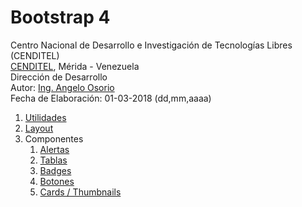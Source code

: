 # Bootstrap 4
Centro Nacional de Desarrollo e Investigación de Tecnologías Libres (CENDITEL) <br>
[CENDITEL](https://www.cenditel.gob.ve/), Mérida - Venezuela<br>
Dirección de Desarrollo<br>
Autor: [Ing. Angelo Osorio](https://twitter.com/Engel_PAIN)<br>
Fecha de Elaboración: 01-03-2018 (dd,mm,aaaa)

1. [Utilidades](./utilidades.md)
1. [Layout](./layout.md)
1. Componentes
   1. [Alertas](./alertas.md)
   1. [Tablas](./tablas.md)
   1. [Badges](./badges.md)
   1. [Botones](./buttons.md)
   1. [Cards / Thumbnails](./cards.md)